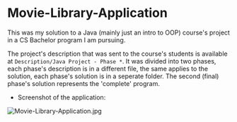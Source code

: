 # Movie-Library-Application

This was my solution to a Java (mainly just an intro to OOP) course's project in a CS Bachelor program I am pursuing.

The project's description that was sent to the course's students is available at `Description/Java Project - Phase *`. It was divided into two phases, each phase's description is in a different file, the same applies to the solution, each phase's solution is in a seperate folder. The second (final) phase's solution represents the 'complete' program.


* Screenshot of the application:

![Movie-Library-Application.jpg](https://i.imgur.com/KMcu5oj.jpg)
